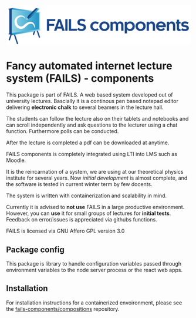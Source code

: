 !["FAILS logo"](failslogo.svg)
# Fancy automated internet lecture system (**FAILS**) - components

This package is part of FAILS.
A web based system developed out of university lectures.
Bascially it is a continous pen based notepad editor  delivering **electronic chalk**  to several beamers in the lecture hall.

The students can follow the lecture also on their tablets and notebooks and can scroll independently and ask questions to the lecturer using a chat function.
Furthermore polls can be conducted.

After the lecture is completed a pdf can be downloaded at anytime.

FAILS components is completely integrated using LTI into LMS such as Moodle.

It is the reincarnation of a system, we are using at our theoretical physics institute for several years. Now *initial development* is almost complete, and the software is tested in current winter term by few docents.

The system is written with containerization and scalability in mind.

Currently it is advised to **not use** FAILS in a large productive environment.
However, you can **use** it for small groups of lectures for **initial tests**.
Feedback on error/issues is appreciated via githubs functions.

FAILS is licensed via GNU Affero GPL version 3.0 

## Package config
This package is library to handle configuration variables passed through environment variables to the node server process or the react web apps.

## Installation
For installation instructions for a containerized envoironment, please see the [fails-components/compositions](https://github.com/fails-components/compositions "fails-components/compositions") repository.